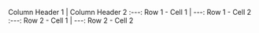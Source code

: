 Column Header 1 | Column Header 2
:---: Row 1 - Cell 1 | ---: Row 1 - Cell 2
:---: Row 2 - Cell 1 | ---: Row 2 - Cell 2
